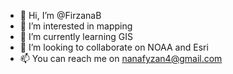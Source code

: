 - 👋 Hi, I’m @FirzanaB
- 👀 I’m interested in mapping
- 🌱 I’m currently learning GIS
- 💞️ I’m looking to collaborate on NOAA and Esri
- 📫 You can reach me on nanafyzan4@gmail.com

<!---
FirzanaB/FirzanaB is a ✨ special ✨ repository because its `README.md` (this file) appears on your GitHub profile.
You can click the Preview link to take a look at your changes.
--->
